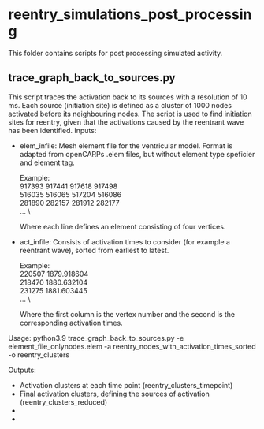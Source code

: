 # reentry_simulations_post_processing


This folder contains scripts for post processing simulated activity.



## trace_graph_back_to_sources.py
This script traces the activation back to its sources with a resolution of 10 ms. Each source (initiation site) is defined as a cluster of 1000 nodes activated before its neighbouring nodes. The script is used to find initiation sites for reentry, given that the activations caused by the reentrant wave has been identified.
Inputs:
* elem_infile: Mesh element file for the ventricular model. Format is adapted from openCARPs .elem files, but without element type speficier and element tag. 

  Example:\
  917393 917441 917618 917498 \
  516035 516065 517204 516086 \
  281890 282157 281912 282177 \
  ... \
  
  Where each line defines an element consisting of four vertices.

* act_infile: Consists of activation times to consider (for example a reentrant wave), sorted from earliest to latest. 

  Example:\
  220507 1879.918604 \
  218470 1880.632104 \
  231275 1881.603445 \
  ... \

  Where the first column is the vertex number and the second is the corresponding activation times.

Usage:
python3.9 trace_graph_back_to_sources.py -e element_file_onlynodes.elem  -a reentry_nodes_with_activation_times_sorted -o reentry_clusters

Outputs:
*  Activation clusters at each time point (reentry_clusters_timepoint)
*  Final activation clusters, defining the sources of activation (reentry_clusters_reduced)
*  
*  
